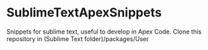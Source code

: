 # SublimeTextApexSnippets
Snippets for sublime text, useful to develop in Apex Code. Clone this repository in  (Sublime Text folder)/packages/User

